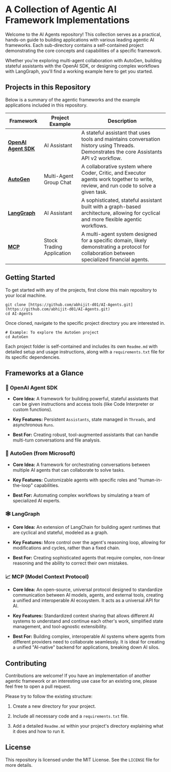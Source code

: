 # A Collection of Agentic AI Framework Implementations

Welcome to the AI Agents repository! This collection serves as a practical, hands-on guide to building applications with various leading agentic AI frameworks. Each sub-directory contains a self-contained project demonstrating the core concepts and capabilities of a specific framework.

Whether you're exploring multi-agent collaboration with AutoGen, building stateful assistants with the OpenAI SDK, or designing complex workflows with LangGraph, you'll find a working example here to get you started.

## Projects in this Repository

Below is a summary of the agentic frameworks and the example applications included in this repository.

| Framework | Project Example | Description |
| --- | --- | --- |
| [**OpenAI Agent SDK**](https://www.google.com/search?q=./OpenAI%2520Agent%2520SDK "null") | AI Assistant | A stateful assistant that uses tools and maintains conversation history using Threads. Demonstrates the core Assistants API v2 workflow. |
| [**AutoGen**](https://www.google.com/search?q=./AutoGen "null") | Multi-Agent Group Chat | A collaborative system where Coder, Critic, and Executor agents work together to write, review, and run code to solve a given task. |
| [**LangGraph**](https://www.google.com/search?q=./LangGraph/AI%2520Assistant "null") | AI Assistant | A sophisticated, stateful assistant built with a graph-based architecture, allowing for cyclical and more flexible agentic workflows. |
| [**MCP**](https://www.google.com/search?q=./MCP/Stock%2520Trading%2520Application "null") | Stock Trading Application | A multi-agent system designed for a specific domain, likely demonstrating a protocol for collaboration between specialized financial agents. |

## Getting Started

To get started with any of the projects, first clone this main repository to your local machine.

    git clone [https://github.com/abhijit-d01/AI-Agents.git](https://github.com/abhijit-d01/AI-Agents.git)
    cd AI-Agents
    

Once cloned, navigate to the specific project directory you are interested in.

    # Example: To explore the AutoGen project
    cd AutoGen
    

Each project folder is self-contained and includes its own `Readme.md` with detailed setup and usage instructions, along with a `requirements.txt` file for its specific dependencies.

## Frameworks at a Glance

### 🤖 OpenAI Agent SDK

-   **Core Idea:** A framework for building powerful, stateful assistants that can be given instructions and access tools (like Code Interpreter or custom functions).
    
-   **Key Features:** Persistent `Assistants`, state managed in `Threads`, and asynchronous `Runs`.
    
-   **Best For:** Creating robust, tool-augmented assistants that can handle multi-turn conversations and file analysis.
    

### 👥 AutoGen (from Microsoft)

-   **Core Idea:** A framework for orchestrating conversations between multiple AI agents that can collaborate to solve tasks.
    
-   **Key Features:** Customizable agents with specific roles and "human-in-the-loop" capabilities.
    
-   **Best For:** Automating complex workflows by simulating a team of specialized AI experts.
    

### 🕸️ LangGraph

-   **Core Idea:** An extension of LangChain for building agent runtimes that are cyclical and stateful, modeled as a graph.
    
-   **Key Features:** More control over the agent's reasoning loop, allowing for modifications and cycles, rather than a fixed chain.
    
-   **Best For:** Creating sophisticated agents that require complex, non-linear reasoning and the ability to correct their own mistakes.
    

### 📈 MCP (Model Context Protocol)

-   **Core Idea:** An open-source, universal protocol designed to standardize communication between AI models, agents, and external tools, creating a unified and interoperable AI ecosystem. It acts as a universal API for AI.
    
-   **Key Features:** Standardized context sharing that allows different AI systems to understand and continue each other's work, simplified state management, and tool-agnostic extensibility.
    
-   **Best For:** Building complex, interoperable AI systems where agents from different providers need to collaborate seamlessly. It is ideal for creating a unified "AI-native" backend for applications, breaking down AI silos.

## Contributing

Contributions are welcome! If you have an implementation of another agentic framework or an interesting use case for an existing one, please feel free to open a pull request.

Please try to follow the existing structure:

1.  Create a new directory for your project.
    
2.  Include all necessary code and a `requirements.txt` file.
    
3.  Add a detailed `Readme.md` within your project's directory explaining what it does and how to run it.
    

## License

This repository is licensed under the MIT License. See the `LICENSE` file for more details.